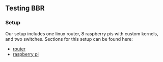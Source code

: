 ## Testing BBR

### Setup

Our setup includes one linux router, 8 raspberry pis with custom kernels, and two switches. Sections for this setup can be found here: 
- [router](./router.md)
- [raspberry pi](./raspberry.md)